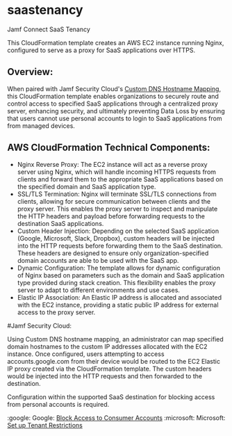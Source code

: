 # saastenancy

Jamf Connect SaaS Tenancy

This CloudFormation template creates an AWS EC2 instance running Nginx, configured to serve as a proxy for SaaS applications over HTTPS. 

## Overview:

When paired with Jamf Security Cloud's [Custom DNS Hostname Mapping](https://learn.jamf.com/en-US/bundle/jamf-security-cloud-setup-guide/page/Hostname_Mapping.html), this CloudFormation template enables organizations to securely route and control access to specified SaaS applications through a centralized proxy server, enhancing security, and ultimately preventing Data Loss by ensuring that users cannot use personal accounts to login to SaaS applications from from managed devices. 

## AWS CloudFormation Technical Components:

- Nginx Reverse Proxy: The EC2 instance will act as a reverse proxy server using Nginx, which will handle incoming HTTPS requests from clients and forward them to the appropriate SaaS applications based on the specified domain and SaaS application type.
- SSL/TLS Termination: Nginx will terminate SSL/TLS connections from clients, allowing for secure communication between clients and the proxy server. This enables the proxy server to inspect and manipulate the HTTP headers and payload before forwarding requests to the destination SaaS applications.
- Custom Header Injection: Depending on the selected SaaS application (Google, Microsoft, Slack, Dropbox), custom headers will be injected into the HTTP requests before forwarding them to the SaaS destination. These headers are designed to ensure only organization-specified domain accounts are able to be used with the SaaS app.
- Dynamic Configuration: The template allows for dynamic configuration of Nginx based on parameters such as the domain and SaaS application type provided during stack creation. This flexibility enables the proxy server to adapt to different environments and use cases.
- Elastic IP Association: An Elastic IP address is allocated and associated with the EC2 instance, providing a static public IP address for external access to the proxy server.

#Jamf Security Cloud:

Using Custom DNS hostname mapping, an administrator can map specified domain hostnames to the custom IP addresses allocated with the EC2 instance. Once configured, users attempting to access accounts.google.com from their device would be routed to the EC2 Elastic IP proxy created via the CloudFormation template. The custom headers would be injected into the HTTP requests and then forwarded to the destination.

Configuration within the supported SaaS destination for blocking access from personal accounts is required.

:google: Google: [Block Access to Consumer Accounts](https://support.google.com/a/answer/1668854?hl=en)
:microsoft: Microsoft: [Set up Tenant Restrictions](https://learn.microsoft.com/en-us/entra/external-id/tenant-restrictions-v2#migrate-tenant-restrictions-v1-policies-to-v2-on-the-proxy)
